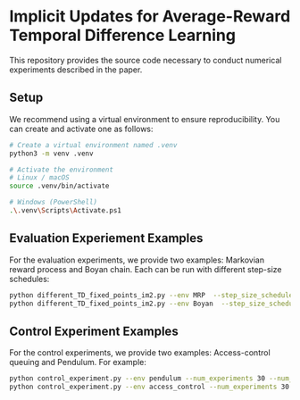 # Implicit Updates for Average-Reward Temporal Difference Learning

This repository provides the source code necessary to conduct numerical experiments described in the paper.

## Setup

We recommend using a virtual environment to ensure reproducibility. You can create and activate one as follows:

```bash
# Create a virtual environment named .venv
python3 -m venv .venv

# Activate the environment
# Linux / macOS
source .venv/bin/activate

# Windows (PowerShell)
.\.venv\Scripts\Activate.ps1
```

## Evaluation Experiement Examples 

For the evaluation experiments, we provide two examples: Markovian reward process and Boyan chain.
Each can be run with different step-size schedules:

```bash
python different_TD_fixed_points_im2.py --env MRP  --step_size_schedule constant  
python different_TD_fixed_points_im2.py --env Boyan  --step_size_schedule s_decay
```

## Control Experiment Examples 

For the control experiments, we provide two examples: Access-control queuing and Pendulum.
For example:

```bash
python control_experiment.py --env pendulum --num_experiments 30 --num_episodes 25000 
python control_experiment.py --env access_control --num_experiments 30 --num_episodes 25000 
```

